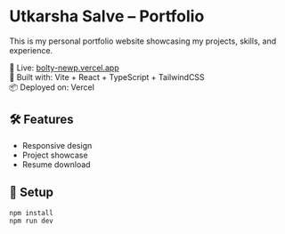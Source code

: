 # Utkarsha Salve – Portfolio

This is my personal portfolio website showcasing my projects, skills, and experience.

🔗 Live: [bolty-newp.vercel.app](https://bolty-m25q7wy0t-newp.vercel.app)  
🎯 Built with: Vite + React + TypeScript + TailwindCSS  
📦 Deployed on: Vercel

## 🛠 Features

- Responsive design  
- Project showcase  
- Resume download  

## 🚀 Setup
```bash
npm install
npm run dev
